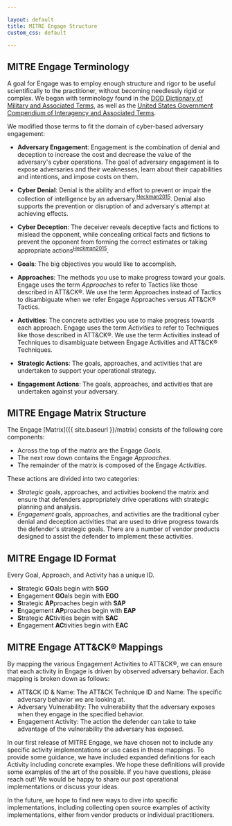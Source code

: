 ```yaml
---

layout: default
title: MITRE Engage Structure
custom_css: default

---
```


## MITRE Engage Terminology

A goal for Engage was to employ enough structure and rigor to be useful scientifically to the practitioner, without
becoming needlessly rigid or complex. We began with terminology found in the
[DOD Dictionary of Military and Associated Terms](https://www.jcs.mil/Portals/36/Documents/Doctrine/pubs/dictionary.pdf?ver=2020-06-18-073638-727), 
as well as
the [United States Government Compendium of Interagency and Associated Terms](https://www.jcs.mil/Portals/36/Documents/Doctrine/dictionary/repository/usg_compendium.pdf?ver=2019-11-04-174229-423).

We modified those terms to fit the domain of cyber-based adversary engagement:

- **Adversary Engagement**: Engagement is the combination of denial and deception to increase the cost and decrease the
  value of the adversary's cyber operations. The goal of adversary engagement is to expose adversaries and their
  weaknesses, learn about their capabilities and intentions, and impose costs on them.


- **Cyber Denial**: Denial is the ability and effort to prevent or impair the collection of intelligence by an 
  adversary.<sup>[Heckman2015](https://www.amazon.com/Cyber-Denial-Deception-Counter-Information-ebook/dp/B017YMXR24/ref=sr_1_1?dchild=1&keywords=heckman+deception&qid=1627423788&sr=8-1)</sup>. 
  Denial also supports the prevention or disruption of and adversary's attempt at achieving effects.

- **Cyber Deception**: The deceiver reveals deceptive facts and fictions to mislead the opponent, while concealing
  critical facts and fictions to prevent the opponent from forming the correct estimates or taking appropriate
  actions<sup>[Heckman2015](https://www.amazon.com/Cyber-Denial-Deception-Counter-Information-ebook/dp/B017YMXR24/ref=sr_1_1?dchild=1&keywords=heckman+deception&qid=1627423788&sr=8-1)</sup>.

- **Goals**: The big objectives you would like to accomplish.

- **Approaches**: The methods you use to make progress toward your goals. Engage uses the term *Approaches* to refer to
  Tactics like those described in ATT&CK®. We use the term Approaches instead of Tactics to disambiguate when we refer
  Engage Approaches versus ATT&CK® Tactics.

- **Activities**: The concrete activities you use to make progress towards each approach. Engage uses the term 
  *Activities* to refer to Techniques like those described in ATT&CK®. We use the term Activities instead of Techniques
  to disambiguate between Engage Activities and ATT&CK® Techniques.

- **Strategic Actions**: The goals, approaches, and activities that are undertaken to support your operational strategy.

- **Engagement Actions**: The goals, approaches, and activities that are undertaken against your adversary.

## MITRE Engage Matrix Structure

The Engage [Matrix]({{ site.baseurl }}/matrix) consists of the following core components:

* Across the top of the matrix are the Engage *Goals*.
* The next row down contains the Engage *Approaches*.
* The remainder of the matrix is composed of the Engage *Activities*.

These actions are divided into two categories:

- *Strategic* goals, approaches, and activities bookend the matrix and ensure that defenders appropriately drive
  operations with strategic planning and analysis.
- *Engagement* goals, approaches, and activities are the traditional cyber denial and deception activities that are used
  to drive progress towards the defender's strategic goals. There are a number of vendor products designed to assist the
  defender to implement these activities.

## MITRE Engage ID Format

Every Goal, Approach, and Activity has a unique ID.

* **S**trategic **GO**als begin with **SGO**
* **E**ngagement **GO**als begin with **EGO**
* **S**trategic **AP**proaches begin with **SAP**
* **E**ngagement **AP**proaches begin with **EAP**
* **S**trategic **AC**tivities begin with **SAC**
* **E**ngagement **AC**tivities begin with **EAC**

## MITRE Engage ATT&CK® Mappings

By mapping the various Engagement Activities to ATT&CK®, we can ensure that each activity in Engage is driven by
observed adversary behavior. Each mapping is broken down as follows:

* ATT&CK ID & Name: The ATT&CK Technique ID and Name: The specific adversary behavior we are looking at.
* Adversary Vulnerability: The vulnerability that the adversary exposes when they engage in the specified behavior.
* Engagement Activity: The action the defender can take to take advantage of the vulnerability the adversary has
  exposed.

In our first release of MITRE Engage, we have chosen not to include any specific activity implementations or use cases
in these mappings. To provide some guidance, we have included expanded definitions for each Activity including concrete
examples. We hope these definitions will provide some examples of the art of the possible. If you have questions, please
reach out! We would be happy to share our past operational implementations or discuss your ideas.

In the future, we hope to find new ways to dive into specific implementations, including collecting open source examples
of activity implementations, either from vendor products or individual practitioners.

<!-- ## Papers
Coming soon with the official MITRE Engage release later this fall! -->

